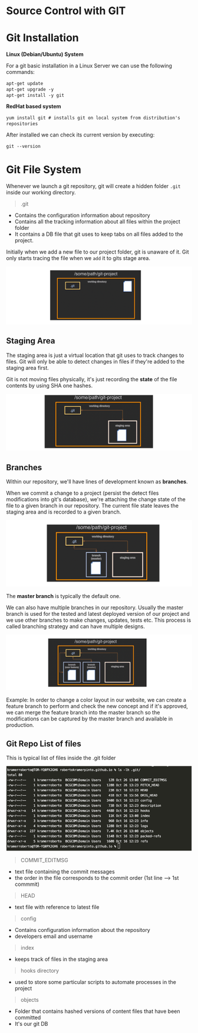 # Source Control with GIT

# Git Installation 

**Linux (Debian/Ubuntu) System**

For a git basic installation in a Linux Server we can use the following commands:

````
apt-get update
apt-get upgrade -y
apt-get install -y git
````

**RedHat based system**

````
yum install git # installs git on local system from distribution's repositories
````

After installed we can check its current version by executing:

````
git --version
````

# Git File System

Whenever we launch a git repository, git will create a hidden folder `````.git````` inside our working directory.

> .git
* Contains the configuration information about repository
* Contains all the tracking information about all files within the project folder
* It contains a DB file that git uses to keep tabs on all files added to the project. 

Initially when we add a new file to our project folder, git is unaware of it. Git only starts tracing the file
when we ````add```` it to gits stage area.

![](/assets/git/1.png)

## Staging Area

The staging area is just a virtual location that git uses to track changes to files. 
Git will only be able to detect changes in files if they're added to the staging area first.

Git is not moving files physically, it's just recording the **state** of the file contents by
using SHA one hashes. 

![](/assets/git/2.png)

## Branches

Within our repository, we'll have lines of development known as **branches**.

When we commit a change to a project (persist the detect files modifications into git's database), we're attaching the change
state of the file to a given branch in our repository. The current file state leaves the staging area and is recorded to a given branch.

![](/assets/git/3.png)

The **master branch** is typically the default one. 

We can also have multiple branches in our repository. Usually the master branch is used for the tested and latest deployed version of our project and we use 
other branches to make changes, updates, tests etc. This process is called branching strategy and can have multiple designs. 

![](/assets/git/4.png)

Example: In order to change a color layout in our website, we can create a feature branch to perform and check the new concept
and if it's approved, we can merge the feature branch into the master branch so the modifications can be captured by the master 
branch and available in production. 

## Git Repo List of files

This is typical list of files inside the .git folder

![](/assets/git/5.png)

> COMMIT_EDITMSG
* text file containing the commit messages
* the order in the file corresponds to the commit order (1st line --> 1st commmit)

> HEAD
* text file with reference to latest file

> config
* Contains configuration information about the repository
* developers email and username

> index
* keeps track of files in the staging area

> hooks directory
* used to store some particular scripts to automate processes in the project

> objects 
* Folder that contains hashed versions of content files that have been committed
* It's our git DB











 
